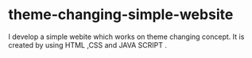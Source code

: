 # theme-changing-simple-website
I develop a  simple webite which works on theme changing concept. It is created by using HTML ,CSS  and JAVA SCRIPT .
